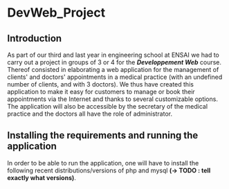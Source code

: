 # DevWeb_Project

## Introduction

As part of our third and last year in engineering school at ENSAI we had to carry out a project in groups of 3 or 4 for the ***Developpement Web*** course.
Thereof consisted in elaborating a web application for the management of clients' and doctors' appointments in a medical practice (with an undefined number of clients, and with 3 doctors). We thus have created this application to make it easy for customers to manage or book their appointments via the Internet and thanks to several customizable options. The application will also be accessible by the secretary of the medical practice and the doctors all have the role of administrator.

## Installing the requirements and running the application

In order to be able to run the application, one will have to install the following recent distributions/versions of php and mysql **(-> TODO : tell exactly what versions)**.
